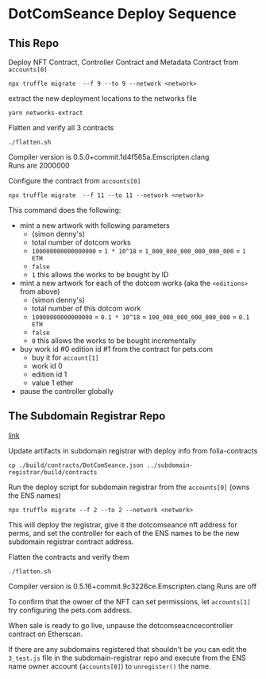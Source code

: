 # DotComSeance Deploy Sequence

## This Repo

Deploy NFT Contract, Controller Contract and Metadata Contract from `accounts[0]`

```
npx truffle migrate  --f 9 --to 9 --network <network>
```

extract the new deployment locations to the networks file
```
yarn networks-extract
```

Flatten and verify all 3 contracts

```
./flatten.sh
```

Compiler version is 0.5.0+commit.1d4f565a.Emscripten.clang  
Runs are 2000000

Configure the contract from `accounts[0]`

```
npx truffle migrate  --f 11 --to 11 --network <network>
```

This command does the following:

* mint a new artwork with following parameters
  * <artist-address> (simon denny's)
  * <editions> total number of dotcom works
  * <price> `100000000000000000` = `1 * 10^18` = `1_000_000_000_000_000_000` = `1 ETH`
  * <paused> `false`
  * <saleType> `1` this allows the works to be bought by ID
* mint a new artwork for each of the dotcom works (aka the `<editions>` from above)
  * <artist-address> (simon denny's)
  * <editions> total number of this dotcom work
  * <price> `10000000000000000` = `0.1 * 10^18` = `100_000_000_000_000_000` = `0.1 ETH`
  * <paused> `false`
  * <saleType> `0` this allows the works to be bought incrementally
* buy work id #0 edition id #1 from the contract for pets.com
  * buy it for `account[1]`
  * work id 0
  * edition id 1
  * value 1 ether
* pause the controller globally


## The Subdomain Registrar Repo

[link](https://github.com/folia-app/subdomain-registrar)

Update artifacts in subdomain registrar with deploy info from folia-contracts

```
cp ./build/contracts/DotComSeance.json ../subdomain-registrar/build/contracts
```

Run the deploy script for subdomain registrar from the `accounts[0]` (owns the ENS names)

```
npx truffle migrate --f 2 --to 2 --network <network>
```

This will deploy the registrar, give it the dotcomseance nft address for perms, and set the controller for each of the ENS names to be the new subdomain registrar contract address.

Flatten the contracts and verify them

```
./flatten.sh
```

Compiler version is 0.5.16+commit.9c3226ce.Emscripten.clang
Runs are off

To confirm that the owner of the NFT can set permissions, let `accounts[1]` try configuring the pets.com address.

When sale is ready to go live, unpause the dotcomseacncecontroller contract on Etherscan.

If there are any subdomains registered that shouldn't be you can edit the `3_test.js` file in the subdomain-registrar repo and execute from the ENS name owner account (`accounts[0]`) to `unregister()` the name.